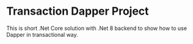 # Transaction Dapper Project
This is short .Net Core solution with .Net 8 backend to show how to use Dapper in transactional way.
